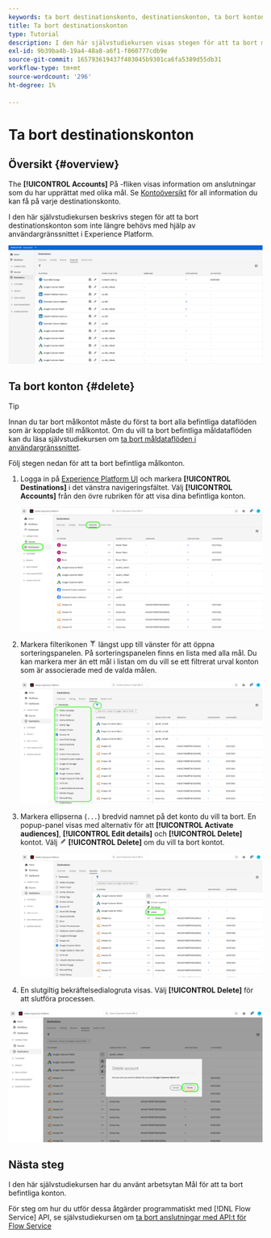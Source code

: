 ```yaml
---
keywords: ta bort destinationskonto, destinationskonton, ta bort konton
title: Ta bort destinationskonton
type: Tutorial
description: I den här självstudiekursen visas stegen för att ta bort målkonton i användargränssnittet i Adobe Experience Platform
exl-id: 9b39ba4b-19a4-48a8-a6f1-f860777cdb9e
source-git-commit: 165793619437f403045b9301ca6fa5389d55db31
workflow-type: tm+mt
source-wordcount: '296'
ht-degree: 1%

---
```


# Ta bort destinationskonton

## Översikt {#overview}

The **[!UICONTROL Accounts]** På -fliken visas information om anslutningar som du har upprättat med olika mål. Se [Kontoöversikt](../ui/destinations-workspace.md#accounts) för all information du kan få på varje destinationskonto.

I den här självstudiekursen beskrivs stegen för att ta bort destinationskonton som inte längre behövs med hjälp av användargränssnittet i Experience Platform.

![Fliken Konton](../assets/ui/update-accounts/destination-accounts.png)

## Ta bort konton {#delete}

>[!TIP]
>
>Innan du tar bort målkontot måste du först ta bort alla befintliga dataflöden som är kopplade till målkontot. Om du vill ta bort befintliga måldataflöden kan du läsa självstudiekursen om [ta bort måldataflöden i användargränssnittet](./delete-destinations.md).

Följ stegen nedan för att ta bort befintliga målkonton.

1. Logga in på [Experience Platform UI](https://platform.adobe.com/) och markera **[!UICONTROL Destinations]** i det vänstra navigeringsfältet. Välj **[!UICONTROL Accounts]** från den övre rubriken för att visa dina befintliga konton.

   ![Fliken Konton](../assets/ui/delete-accounts/accounts-tab.png)

2. Markera filterikonen ![Filterikon](../assets/ui/update-accounts/filter.png) längst upp till vänster för att öppna sorteringspanelen. På sorteringspanelen finns en lista med alla mål. Du kan markera mer än ett mål i listan om du vill se ett filtrerat urval konton som är associerade med de valda målen.

   ![Filtermål](../assets/ui/delete-accounts/filter-accounts.png)

3. Markera ellipserna (`...`) bredvid namnet på det konto du vill ta bort. En popup-panel visas med alternativ för att **[!UICONTROL Activate audiences]**, **[!UICONTROL Edit details]** och **[!UICONTROL Delete]** kontot. Välj ![Knappen Ta bort](../assets/ui/workspace/pencil-icon.png) **[!UICONTROL Delete]** om du vill ta bort kontot.

   ![Ta bort destinationskonto](../assets/ui/delete-accounts/delete-accounts.png)

4. En slutgiltig bekräftelsedialogruta visas. Välj **[!UICONTROL Delete]** för att slutföra processen.

![Bekräfta borttagning av konto](../assets/ui/delete-accounts/confirm-account-deletion.png)

## Nästa steg

I den här självstudiekursen har du använt arbetsytan Mål för att ta bort befintliga konton.

För steg om hur du utför dessa åtgärder programmatiskt med [!DNL Flow Service] API, se självstudiekursen om [ta bort anslutningar med API:t för Flow Service](../api/delete-destination-account.md)

